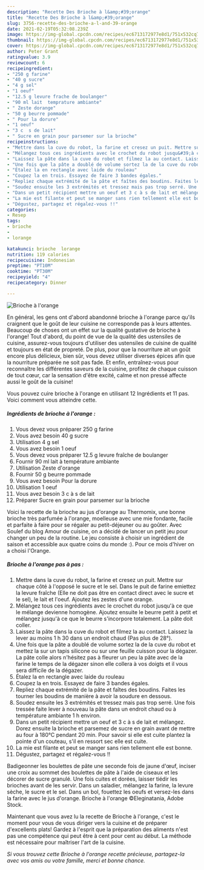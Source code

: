 ```yaml
---
description: "Recette Des Brioche à l&amp;#39;orange"
title: "Recette Des Brioche à l&amp;#39;orange"
slug: 3756-recette-des-brioche-a-l-and-39-orange
date: 2021-02-19T05:32:08.239Z
image: https://img-global.cpcdn.com/recipes/ec6713172977e8d1/751x532cq70/brioche-a-lorange-photo-principale-de-la-recette.jpg
thumbnail: https://img-global.cpcdn.com/recipes/ec6713172977e8d1/751x532cq70/brioche-a-lorange-photo-principale-de-la-recette.jpg
cover: https://img-global.cpcdn.com/recipes/ec6713172977e8d1/751x532cq70/brioche-a-lorange-photo-principale-de-la-recette.jpg
author: Peter Grant
ratingvalue: 3.9
reviewcount: 6
recipeingredient:
- "250 g farine"
- "40 g sucre"
- "4 g sel"
- "1 oeuf"
- "12.5 g levure frache de boulanger"
- "90 ml lait  temprature ambiante"
- " Zeste dorange"
- "50 g beurre pommade"
- " Pour la dorure"
- "1 oeuf"
- "3 c  s de lait"
- " Sucre en grain pour parsemer sur la brioche"
recipeinstructions:
- "Mettre dans la cuve du robot, la farine et cresez un puit. Mettre sur chaque côté à l&#39;opposé le sucre et le sel. Dans le puit de farine emiettez la levure fraîche (Elle ne doit pas être en contact direct avec le sucre et le sel), le lait et l&#39;oeuf. Ajoutez les zestes d&#39;une orange."
- "Mélangez tous ces ingrédients avec le crochet du robot jusqu&#39;à ce que le mélange devienne homogène. Ajoutez ensuite le beurre petit à petit et mélangez jusqu&#39;à ce que le beurre s&#39;incorpore totalement. La pâte doit coller."
- "Laissez la pâte dans la cuve du robot et filmez la au contact. Laissez la lever au moins 1 h 30 dans un endroit chaud (Pas plus de 28°)."
- "Une fois que la pâte a doublé de volume sortez la de la cuve du robot et mettez la sur un tapis silicone ou sur une feuille cuisson pour la dégazer. La pâte colle alors n&#39;hésitez pas à fleurer un peu la pâte avec de la farine le temps de la dégazer sinon elle collera à vos doigts et il vous sera difficile de la dégazer."
- "Étalez la en rectangle avec laide du rouleau"
- "Coupez la en trois. Essayez de faire 3 bandes égales."
- "Repliez chaque extrémité de la pâte et faîtes des boudins. Faites les tourner les boudins de manière à avoir la soudure en dessous."
- "Soudez ensuite les 3 extrémités et tressez mais pas trop serré. Une fois tressée faite lever à nouveau la pâte dans un endroit chaud ou à température ambiante 1 h environ."
- "Dans un petit récipient mettre un oeuf et 3 c à s de lait et mélangez. Dorez ensuite la brioche et parsemez de sucre en grain avant de mettre au four à 180°C pendant 20 min. Pour savoir si elle est cuite plantez la pointe d&#39;un couteau, s&#39;il en ressort sec elle est cuite."
- "La mie est filante et peut se manger sans rien tellement elle est bonne."
- "Dégustez, partagez et régalez-vous !!"
categories:
- Resep
tags:
- brioche
- 
- lorange

katakunci: brioche  lorange 
nutrition: 119 calories
recipecuisine: Indonesian
preptime: "PT10M"
cooktime: "PT30M"
recipeyield: "4"
recipecategory: Dinner

---
```



![Brioche à l&#39;orange](https://img-global.cpcdn.com/recipes/ec6713172977e8d1/751x532cq70/brioche-a-lorange-photo-principale-de-la-recette.jpg)

En général, les gens ont d'abord abandonné brioche à l&#39;orange parce qu'ils craignent que le goût de leur cuisine ne corresponde pas à leurs attentes. Beaucoup de choses ont un effet sur la qualité gustative de brioche à l&#39;orange! Tout d'abord, du point de vue de la qualité des ustensiles de cuisine, assurez-vous toujours d'utiliser des ustensiles de cuisine de qualité et toujours en état de propreté. De plus, pour que la nourriture ait un goût encore plus délicieux, bien sûr, vous devez utiliser diverses épices afin que la nourriture préparée ne soit pas fade. Et enfin, entraînez-vous pour reconnaître les différentes saveurs de la cuisine, profitez de chaque cuisson de tout cœur, car la sensation d'être excité, calme et non pressé affecte aussi le goût de la cuisine!

<!--inarticleads1-->

Vous pouvez cuire brioche à l&#39;orange en utilisant 12 Ingrédients et 11 pas. Voici comment vous atteindre cette.

##### Ingrédients de brioche à l&#39;orange :

1. Vous devez vous préparer 250 g farine
1. Vous avez besoin 40 g sucre
1. Utilisation 4 g sel
1. Vous avez besoin 1 oeuf
1. Vous devez vous préparer 12.5 g levure fraîche de boulanger
1. Fournir 90 ml lait à température ambiante
1. Utilisation  Zeste d&#39;orange
1. Fournir 50 g beurre pommade
1. Vous avez besoin  Pour la dorure
1. Utilisation 1 oeuf
1. Vous avez besoin 3 c à s de lait
1. Préparer  Sucre en grain pour parsemer sur la brioche


Voici la recette de la brioche au jus d&#39;orange au Thermomix, une bonne brioche très parfumée à l&#39;orange, moelleuse avec une mie fondante, facile et parfaite à faire pour se régaler au petit-déjeuner ou au goûter. Avec Soulef du blog Amour de cuisine, on a décidé de lancer un petit jeu pour changer un peu de la routine. Le jeu consiste à choisir un ingrédient de saison et accessible aux quatre coins du monde :). Pour ce mois d&#39;hiver on a choisi l&#39;Orange. 

<!--inarticleads2-->

##### Brioche à l&#39;orange pas à pas :

1. Mettre dans la cuve du robot, la farine et cresez un puit. Mettre sur chaque côté à l&#39;opposé le sucre et le sel. Dans le puit de farine emiettez la levure fraîche (Elle ne doit pas être en contact direct avec le sucre et le sel), le lait et l&#39;oeuf. Ajoutez les zestes d&#39;une orange.
1. Mélangez tous ces ingrédients avec le crochet du robot jusqu&#39;à ce que le mélange devienne homogène. Ajoutez ensuite le beurre petit à petit et mélangez jusqu&#39;à ce que le beurre s&#39;incorpore totalement. La pâte doit coller.
1. Laissez la pâte dans la cuve du robot et filmez la au contact. Laissez la lever au moins 1 h 30 dans un endroit chaud (Pas plus de 28°).
1. Une fois que la pâte a doublé de volume sortez la de la cuve du robot et mettez la sur un tapis silicone ou sur une feuille cuisson pour la dégazer. La pâte colle alors n&#39;hésitez pas à fleurer un peu la pâte avec de la farine le temps de la dégazer sinon elle collera à vos doigts et il vous sera difficile de la dégazer.
1. Étalez la en rectangle avec laide du rouleau
1. Coupez la en trois. Essayez de faire 3 bandes égales.
1. Repliez chaque extrémité de la pâte et faîtes des boudins. Faites les tourner les boudins de manière à avoir la soudure en dessous.
1. Soudez ensuite les 3 extrémités et tressez mais pas trop serré. Une fois tressée faite lever à nouveau la pâte dans un endroit chaud ou à température ambiante 1 h environ.
1. Dans un petit récipient mettre un oeuf et 3 c à s de lait et mélangez. Dorez ensuite la brioche et parsemez de sucre en grain avant de mettre au four à 180°C pendant 20 min. Pour savoir si elle est cuite plantez la pointe d&#39;un couteau, s&#39;il en ressort sec elle est cuite.
1. La mie est filante et peut se manger sans rien tellement elle est bonne.
1. Dégustez, partagez et régalez-vous !!


Badigeonner les boulettes de pâte une seconde fois de jaune d&#39;œuf, inciser une croix au sommet des boulettes de pâte à l&#39;aide de ciseaux et les décorer de sucre granulé. Une fois cuites et dorées, laisser tiédir les brioches avant de les servir. Dans un saladier, mélangez la farine, la levure sèche, le sucre et le sel. Dans un bol, fouettez les oeufs et versez-les dans la farine avec le jus d&#39;orange. Brioche à l&#39;orange ©Eleginatania, Adobe Stock. 

<!--inarticleads1-->

<p>
Maintenant que vous avez lu la recette de Brioche à l&#39;orange, c'est le moment pour vous de vous diriger vers la cuisine et de préparer d'excellents plats! Gardez à l'esprit que la préparation des aliments n'est pas une compétence qui peut être à cent pour cent au début. La méthode est nécessaire pour maîtriser l'art de la cuisine.
</p>

<p>
<i>Si vous trouvez cette Brioche à l&#39;orange recette précieuse, partagez-la avec vos amis ou votre famille, merci et bonne chance.</i>
</p>
